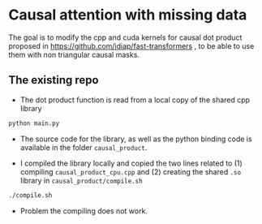 # Causal attention with missing data
The goal is to modify the cpp and cuda kernels for causal dot product proposed in https://github.com/idiap/fast-transformers , to be able to use them with non triangular causal masks.

## The existing repo
- The dot product function is read from a local copy of the shared cpp library 
```bash
python main.py
```
- The source code for the library, as well as the python binding code is available in the folder `causal_product`. 

- I compiled the library locally and copied the two lines related to (1) compiling `causal_product_cpu.cpp` and (2) creating the shared `.so` library in `causal_product/compile.sh`
```bash
./compile.sh
```

- Problem the compiling does not work.